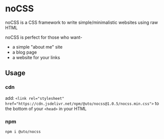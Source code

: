 # noCSS

noCSS is a CSS framework to write simple/minimalistic websites using raw HTML

noCSS is perfect for those who want- 
        <ul>
            <li>a simple "about me" site</li>
            <li>a blog page</li>
            <li>a website for your links</li>
        </ul>

## Usage

### cdn
add: `<link rel="stylesheet" href="https://cdn.jsdelivr.net/npm/@uto/nocss@1.0.5/nocss.min.css">` to the bottom of your `<head>` in your HTML

### npm
```
npm i @uto/nocss
```